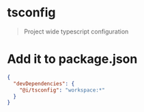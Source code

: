 # tsconfig

> Project wide typescript configuration

# Add it to package.json

```json
{
  "devDependencies": {
    "@i/tsconfig": "workspace:*"
  }
}
```
